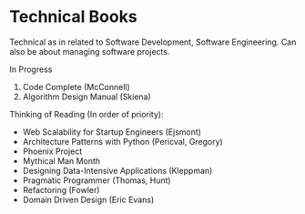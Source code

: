 # Technical Books

Technical as in related to Software Development, Software Engineering. Can also be about managing software projects.

In Progress
1. Code Complete (McConnell) 
2. Algorithm Design Manual (Skiena)

Thinking of Reading (In order of priority):
- Web Scalability for Startup Engineers (Ejsmont)
- Architecture Patterns with Python (Pericval, Gregory)
- Phoenix Project
- Mythical Man Month
- Designing Data-Intensive Applications (Kleppman)
- Pragmatic Programmer (Thomas, Hunt)
- Refactoring (Fowler)
- Domain Driven Design (Eric Evans)

